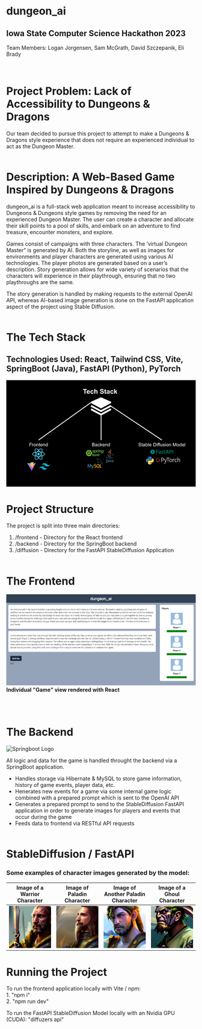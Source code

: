 # **dungeon_ai** 
## Iowa State Computer Science Hackathon 2023

Team Members: Logan Jorgensen, Sam McGrath, David Szczepanik, Eli Brady
<br />
<br />
<br />

# Project Problem: Lack of Accessibility to Dungeons & Dragons

Our team decided to pursue this project to attempt to make a Dungeons & Dragons style experience that does not require an experienced individual to act as the Dungeon Master.
<br />
<br />

# Description: A Web-Based Game Inspired by Dungeons & Dragons

dungeon_ai is a full-stack web application meant to increase accessibility to Dungeons & Dungeons style games by removing the need for an experienced Dungeon Master. The user can create a character and allocate their skill points to a pool of skills, and embark on an adventure to find treasure, encounter monsters, and explore.

Games consist of campaigns with three characters. The ‘virtual Dungeon Master” is generated by AI. Both the storyline, as well as images for environments and player characters are generated using various AI technologies. The player photos are generated based on a user’s description. Story generation allows for wide variety of scenarios that the characters will experience in their playthrough, ensuring that no two playthroughs are the same.

The story generation is handled by making requests to the external OpenAI API, whereas AI-based image generation is done on the FastAPI application aspect of the project using Stable Diffusion.
<br />
<br />

# The Tech Stack

## Technologies Used: React, Tailwind CSS, Vite, SpringBoot (Java), FastAPI (Python), PyTorch

<!-- Import Image into Markdown File -->

![Tech Stack Logos](img/ISU%20Hackathon%202023.png)

# Project Structure

The project is split into three main directories:

1. /frontend - Directory for the React frontend
2. /backend - Directory for the SpringBoot backend
3. /diffusion - Directory for the FastAPI StableDiffusion Application
   <br />
   <br />

# The Frontend

![Image of "Game" View Page](img/game_view.JPG)
<b>Individual "Game" view rendered with React</b>

<br />
<br />

# The Backend

![Springboot Logo](https://miro.medium.com/max/700/1*-uckV8DOh3l0bCvqZ73zYg.png)

All logic and data for the game is handled throught the backend via a SpringBoot application.

- Handles storage via Hibernate & MySQL to store game information, history of game events, player data, etc.
- Henerates new events for a game via some internal game logic combined with a prepared prompt which is sent to the OpenAI API
- Generates a prepared prompt to send to the StableDiffusion FastAPI application in order to generate images for players and events that occur during the game
- Feeds data to frontend via RESTful API requests
  <br />
  <br />

# StableDiffusion / FastAPI

### Some examples of character images generated by the model:

|          Image of a Warrior Character          |               Image of Paladin Character                |       Image of Another Paladin Character       |         Image of a Ghoul Character         |
| :--------------------------------------------: | :-----------------------------------------------------: | :--------------------------------------------: | :----------------------------------------: |
| ![Image of Warrior Character](img/warrior.png) | ![Image of Another Paladin Character](img/paladin2.png) | ![Image of Paladin Character](img/paladin.png) | ![Image of Ghoul Character](img/ghoul.png) |

# Running the Project

To run the frontend application locally with Vite / npm:<br /> 1. "npm i" <br /> 2. "npm run dev"<br />

To run the FastAPI StableDiffusion Model locally with an Nvidia GPU (CUDA):
"diffuzers api"
<br />
<br />
